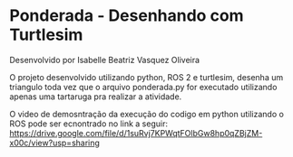 # Ponderada - Desenhando com Turtlesim

Desenvolvido por Isabelle Beatriz Vasquez Oliveira

O projeto desenvolvido utilizando python, ROS 2 e turtlesim, desenha um triangulo toda vez que o arquivo ponderada.py for executado utilizando apenas uma tartaruga pra realizar a atividade.

O video de demosntração da execução do codigo em python utilizando o ROS pode ser ecnontrado no link a seguir: https://drive.google.com/file/d/1suRvj7KPWqtFOlbGw8hp0qZBjZM-x00c/view?usp=sharing
